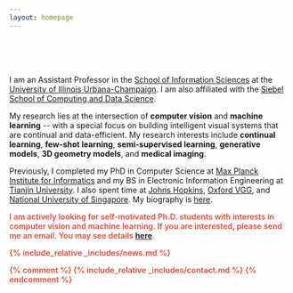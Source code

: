 ```yaml
---
layout: homepage
---
```


<h1 id="about-me"></h1>

<h2 style="margin: 80px 0px 10px;"></h2>

I am an Assistant Professor in the [School of Information Sciences](https://ischool.illinois.edu/) at the [University of Illinois Urbana-Champaign](https://www.illinois.edu/). I am also affiliated with the [Siebel School of Computing and Data Science](https://siebelschool.illinois.edu/).

My research lies at the intersection of **computer vision** and **machine learning** -- with a special focus on building intelligent visual systems that are continual and data-efficient. My research interests include **continual learning**, **few-shot learning**, **semi-supervised learning**, **generative models**, **3D geometry models**, and **medical imaging**.

Previously, I completed my PhD in Computer Science at [Max Planck Institute for Informatics](https://www.mpi-inf.mpg.de/) and my BS in Electronic Information Engineering at [Tianjin University](http://www.tju.edu.cn/english/index.htm). I also spent time at [Johns Hopkins](https://ccvl.jhu.edu/), [Oxford VGG](https://www.robots.ox.ac.uk/~vgg/), and [National University of Singapore](https://www.comp.nus.edu.sg/). My biography is [here](./biography/).

<strong style="color:#e74d3c; font-weight:600"><strong style="color:#e74d3c; font-weight:600">I am actively looking for self-motivated Ph.D. students with interests in computer vision and machine learning. If you are interested, please send me an email. You may see details [here](./openings/).</strong>

{% include_relative _includes/news.md %}

{% comment %}
{% include_relative _includes/contact.md %}
{% endcomment %}
